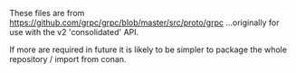 These files are from
https://github.com/grpc/grpc/blob/master/src/proto/grpc
...originally for use with the v2 'consolidated' API.

If more are required in future it is likely to be simpler to package the whole repository / import from conan.
